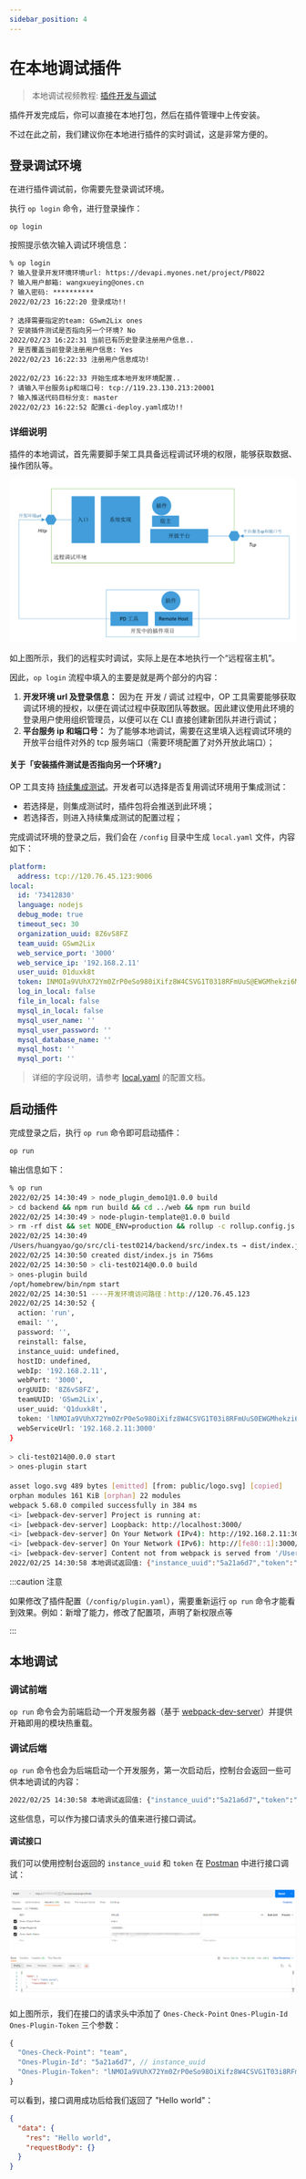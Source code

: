 ```yaml
---
sidebar_position: 4
---
```


# 在本地调试插件

> 本地调试视频教程: [插件开发与调试](../examples/videos/test.mdx)

插件开发完成后，你可以直接在本地打包，然后在插件管理中上传安装。

不过在此之前，我们建议你在本地进行插件的实时调试，这是非常方便的。

## 登录调试环境

在进行插件调试前，你需要先登录调试环境。

执行 `op login` 命令，进行登录操作：

```
op login
```

按照提示依次输入调试环境信息：

```
% op login
? 输入登录开发环境环境url: https://devapi.myones.net/project/P8022
? 输入用户邮箱: wangxueying@ones.cn
? 输入密码: **********
2022/02/23 16:22:20 登录成功!!

? 选择需要指定的team: GSwm2Lix ones
? 安装插件测试是否指向另一个环境? No
2022/02/23 16:22:31 当前已有历史登录注册用户信息..
? 是否覆盖当前登录注册用户信息: Yes
2022/02/23 16:22:33 注册用户信息成功!

2022/02/23 16:22:33 开始生成本地开发环境配置..
? 请输入平台服务ip和端口号: tcp://119.23.130.213:20001
? 输入推送代码目标分支: master
2022/02/23 16:22:52 配置ci-deploy.yaml成功!!
```

### 详细说明

插件的本地调试，首先需要脚手架工具具备远程调试环境的权限，能够获取数据、操作团队等。

![image](images/test1.png)

如上图所示，我们的远程实时调试，实际上是在本地执行一个“远程宿主机”。

因此，`op login` 流程中填入的主要是就是两个部分的内容：

1. **开发环境 url 及登录信息：** 因为在 开发 / 调试 过程中，OP 工具需要能够获取调试环境的授权，以便在调试过程中获取团队等数据。因此建议使用此环境的登录用户使用组织管理员，以便可以在 CLI 直接创建新团队并进行调试；
2. **平台服务 ip 和端口号：** 为了能够本地调试，需要在这里填入远程调试环境的开放平台组件对外的 tcp 服务端口（需要环境配置了对外开放此端口）；

#### 关于「安装插件测试是否指向另一个环境?」

OP 工具支持 [持续集成测试](./ci-deploy.md)。开发者可以选择是否复用调试环境用于集成测试：

- 若选择是，则集成测试时，插件包将会推送到此环境；
- 若选择否，则进入持续集成测试的配置过程；

完成调试环境的登录之后，我们会在 `/config` 目录中生成 `local.yaml` 文件，内容如下：

```yaml title="/config/local.yaml"
platform:
  address: tcp://120.76.45.123:9006
local:
  id: '73412830'
  language: nodejs
  debug_mode: true
  timeout_sec: 30
  organization_uuid: 8Z6vS8FZ
  team_uuid: GSwm2Lix
  web_service_port: '3000'
  web_service_ip: '192.168.2.11'
  user_uuid: 01duxk8t
  token: INMOIa9VUhX72Ym0ZrP0eSo980iXifz8W4CSVG1T0318RFmUuS@EWGMhekzi6Mqz
  log_in_local: false
  file_in_local: false
  mysql_in_local: false
  mysql_user_name: ''
  mysql_user_password: ''
  mysql_database_name: ''
  mysql_host: ''
  mysql_port: ''
```

> 详细的字段说明，请参考 [local.yaml](../../api/config/local.md) 的配置文档。

## 启动插件

完成登录之后，执行 `op run` 命令即可启动插件：

```bash
op run
```

输出信息如下：

```bash
% op run
2022/02/25 14:30:49 > node_plugin_demo1@1.0.0 build
> cd backend && npm run build && cd ../web && npm run build
2022/02/25 14:30:49 > node-plugin-template@1.0.0 build
> rm -rf dist && set NODE_ENV=production && rollup -c rollup.config.js
2022/02/25 14:30:49
/Users/huangyao/go/src/cli-test0214/backend/src/index.ts → dist/index.js...
2022/02/25 14:30:50 created dist/index.js in 756ms
2022/02/25 14:30:50 > cli-test0214@0.0.0 build
> ones-plugin build
/opt/homebrew/bin/npm start
2022/02/25 14:30:51 ----开发环境访问路径：http://120.76.45.123
2022/02/25 14:30:52 {
  action: 'run',
  email: '',
  password: '',
  reinstall: false,
  instance_uuid: undefined,
  hostID: undefined,
  webIp: '192.168.2.11',
  webPort: '3000',
  orgUUID: '8Z6vS8FZ',
  teamUUID: 'GSwm2Lix',
  user_uuid: 'Q1duxk8t',
  token: 'lNMOIa9VUhX72Ym0ZrP0eSo98OiXifz8W4CSVG1T03i8RFmUuS0EWGMhekzi6Mqz',
  webServiceUrl: '192.168.2.11:3000'
}

> cli-test0214@0.0.0 start
> ones-plugin start

asset logo.svg 489 bytes [emitted] [from: public/logo.svg] [copied]
orphan modules 161 KiB [orphan] 22 modules
webpack 5.68.0 compiled successfully in 384 ms
<i> [webpack-dev-server] Project is running at:
<i> [webpack-dev-server] Loopback: http://localhost:3000/
<i> [webpack-dev-server] On Your Network (IPv4): http://192.168.2.11:3000/
<i> [webpack-dev-server] On Your Network (IPv6): http://[fe80::1]:3000/
<i> [webpack-dev-server] Content not from webpack is served from '/Users/huangyao/go/src/cli-test0214/web/public' directory
2022/02/25 14:30:58 本地调试返回值: {"instance_uuid":"5a21a6d7","token":"lNMOIa9VUhX72Ym0ZrP0eSo98OiXifz8W4CSVG1T03i8RFmUuS0EWGMhekzi6Mqz","user_uuid":"Q1duxk8t"}
```

:::caution 注意

如果修改了插件配置（`/config/plugin.yaml`），需要重新运行 `op run` 命令才能看到效果。例如：新增了能力，修改了配置项，声明了新权限点等

:::

## 本地调试

### 调试前端

`op run` 命令会为前端启动一个开发服务器（基于 [webpack-dev-server](https://github.com/webpack/webpack-dev-server)）并提供开箱即用的模块热重载。

### 调试后端

`op run` 命令也会为后端启动一个开发服务，第一次启动后，控制台会返回一些可供本地调试的内容：

```bash
2022/02/25 14:30:58 本地调试返回值: {"instance_uuid":"5a21a6d7","token":"lNMOIa9VUhX72Ym0ZrP0eSo98OiXifz8W4CSVG1T03i8RFmUuS0EWGMhekzi6Mqz","user_uuid":"Q1duxk8t"
```

这些信息，可以作为接口请求头的值来进行接口调试。

#### 调试接口

我们可以使用控制台返回的 `instance_uuid` 和 `token` 在 [Postman](https://www.postman.com/) 中进行接口调试：

![image](images/test3.png)

如上图所示，我们在接口的请求头中添加了 `Ones-Check-Point` `Ones-Plugin-Id` `Ones-Plugin-Token` 三个参数：

```ts title="Header"
{
  "Ones-Check-Point": "team",
  "Ones-Plugin-Id": "5a21a6d7", // instance_uuid
  "Ones-Plugin-Token": "lNMOIa9VUhX72Ym0ZrP0eSo98OiXifz8W4CSVG1T03i8RFmUuS0EWGMhekzi6Mqz", // token
}
```

可以看到，接口调用成功后给我们返回了 "Hello world"：

```json
{
  "data": {
    "res": "Hello world",
    "requestBody": {}
  }
}
```
